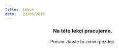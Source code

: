 ```yaml
---
title:  Lekce
date:   23/06/2018
---
```


### <center>Na této lekci pracujeme.</center>
<center>Prosim zkuste to znovu pozdeji.</center>